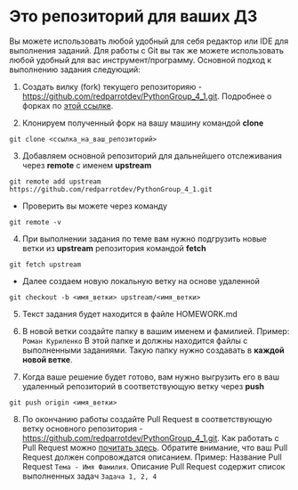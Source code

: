 # Это репозиторий для ваших ДЗ

Вы можете использовать любой удобный для себя редактор или IDE для выполнения заданий. Для работы с Git вы так же можете использовать любой удобный для вас инструмент/программу. Основной подход к выполнению задания следующий:

1. Создать вилку (fork) текущего репозиторияю - <https://github.com/redparrotdev/PythonGroup_4_1.git>. Подробнее о форках по [этой ссылке](https://docs.github.com/ru/pull-requests/collaborating-with-pull-requests/working-with-forks/fork-a-repo).

2. Клонируем полученный форк на вашу машину командой **clone**
```git
git clone <ссылка_на_ваш_репозиторий>
```

3. Добавляем основной репозиторий для дальнейшего отслеживания через **remote** с именем **upstream**
```git
git remote add upstream https://github.com/redparrotdev/PythonGroup_4_1.git
``` 
- Проверить вы можете через команду
```git
git remote -v
```

4. При выполнении задания по теме вам нужно подгрузить новые ветки из **upstream** репозитория командой **fetch**
```git
git fetch upstream
```
- Далее создаем новую локальную ветку на основе удаленной
```git
git checkout -b <имя_ветки> upstream/<имя_ветки>
```

5. Текст задания будет находится в файле HOMEWORK.md

6. В новой ветки создайте папку в вашим именем и фамилией. Пример: ```Роман Куриленко``` В этой папке и должны находится файлы с выполненными заданиями. Такую папку нужно создавать в **каждой новой ветке**.

7. Когда ваше решение будет готово, вам нужно выгрузить его в ваш удаленный репозиторий в соответствующую ветку через **push**
```git
git push origin <имя_ветки>
```

8. По окончанию работы создайте Pull Request в соответствующую ветку основного репозитория - <https://github.com/redparrotdev/PythonGroup_4_1.git>. Как работать с Pull Request можно [почитать здесь](https://docs.github.com/ru/pull-requests/collaborating-with-pull-requests/proposing-changes-to-your-work-with-pull-requests/creating-a-pull-request-from-a-fork). Обратите внимание, что ваш Pull Request должен сопровождатся описанием. Пример: Название Pull Request `Тема - Имя Фамилия`. Описание Pull Request содержит список выполненных задач `Задача 1, 2, 4`


